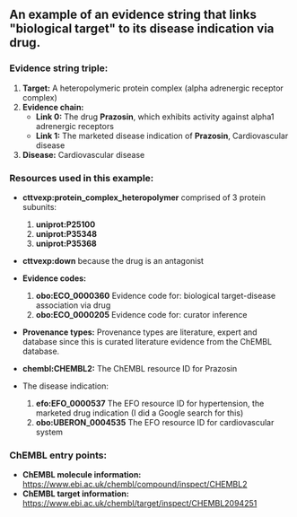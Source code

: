 ## An example of an evidence string that links "biological target" to its disease indication via drug.

### Evidence string triple:

1. **Target:** A heteropolymeric protein complex (alpha adrenergic receptor complex)
3. **Evidence chain:**
	- **Link 0:** The drug **Prazosin**, which exhibits activity against alpha1 adrenergic receptors
	- **Link 1:** The marketed disease indication of **Prazosin**, Cardiovascular disease
4. **Disease:** Cardiovascular disease

### Resources used in this example:
- **cttvexp:protein_complex_heteropolymer** comprised of 3 protein subunits:
	1. 	**uniprot:P25100**
	1. 	**uniprot:P35348**
	1. 	**uniprot:P35368**
- **cttvexp:down** because the drug is an antagonist

- **Evidence codes:**
	1. **obo:ECO_0000360** Evidence code for: biological target-disease 
	association via drug
	1. **obo:ECO_0000205** Evidence code for: curator inference

- **Provenance types:** Provenance types are literature, expert and database since this is curated literature evidence from the ChEMBL database.
	
- **chembl:CHEMBL2:** The ChEMBL resource ID for Prazosin

- The disease indication:

	1. **efo:EFO_0000537** The EFO resource ID for hypertension, the marketed drug
	indication (I did a Google search for this)
	1. **obo:UBERON_0004535** The EFO resource ID for cardiovascular system
	
### ChEMBL entry points:
- **ChEMBL molecule information:** https://www.ebi.ac.uk/chembl/compound/inspect/CHEMBL2
- **ChEMBL target information:** https://www.ebi.ac.uk/chembl/target/inspect/CHEMBL2094251